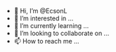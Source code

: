 - 👋 Hi, I’m @EcsonL
- 👀 I’m interested in ...
- 🌱 I’m currently learning ...
- 💞️ I’m looking to collaborate on ...
- 📫 How to reach me ...

<!---
EcsonL/EcsonL is a ✨ special ✨ repository because its `README.md` (this file) appears on your GitHub profile.
You can click the Preview link to take a look at your changes.
--->
